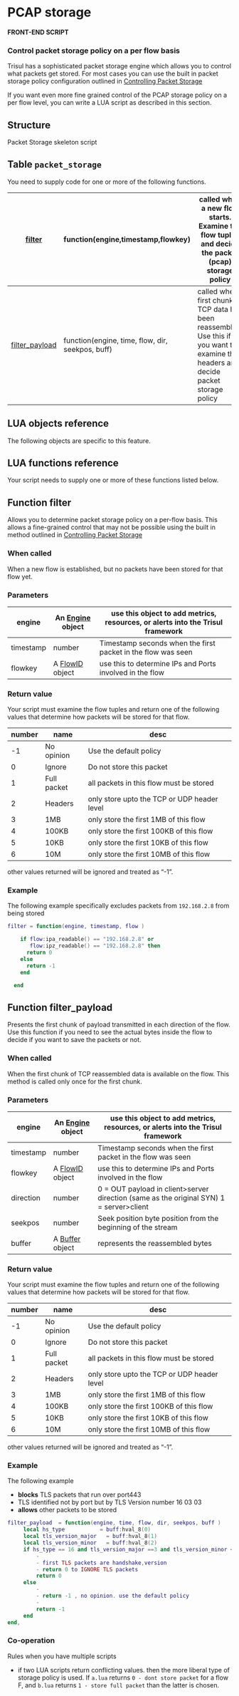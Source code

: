 # PCAP storage

**FRONT-END SCRIPT**

### Control packet storage policy on a per flow basis

Trisul has a sophisticated packet storage engine which allows you to control what packets get stored. For most cases you can use the built in packet storage policy configuration outlined in [Controlling Packet Storage](/docs/ug/caps/packetstorage)

If you want even more fine grained control of the PCAP storage policy on a per flow level, you can write a LUA script as described in this section.

## Structure

Packet Storage skeleton script

## Table `packet_storage`

You need to supply code for one or more of the following functions.

| [filter](/docs/lua/packet_storage#table-packet_storage)             | function(engine,timestamp,flowkey)               | called when a new flow starts. Examine the flow tuples and decide the packet (pcap) storage policy                                     |
| ----------------------------------------------------------------------------------- | ------------------------------------------------ | -------------------------------------------------------------------------------------------------------------------------------------- |
| [filter_payload](/docs/lua/packet_storage#function-filter_payload) | function(engine, time, flow, dir, seekpos, buff) | called when first chunk of TCP data has been reassembled. Use this if you want to examine the headers and decide packet storage policy |


## LUA objects reference

The following objects are specific to this feature.


## LUA functions reference

Your script needs to supply one or more of these functions listed below.

## Function filter

Allows you to determine packet storage policy on a per-flow basis. This allows a fine-grained control that may not be possible using the built in method outlined in [Controlling Packet Storage](/docs/lua/packet_storage)

### When called

When a new flow is established, but no packets have been stored for that flow yet.

### Parameters

| engine    | An [Engine](/docs/lua/obj_engine) object | use this object to add metrics, resources, or alerts into the Trisul framework |
| --------- | ----------------------------------------------------------------- | ------------------------------------------------------------------------------ |
| timestamp | number                                                            | Timestamp seconds when the first packet in the flow was seen                   |
| flowkey   | A [FlowID](/docs/lua/obj_flowid) object  | use this to determine IPs and Ports involved in the flow                       |

### Return value

Your script must examine the flow tuples and return one of the following values that determine how packets will be stored for that flow.

| number | name        | desc                                        |
| ------ | ----------- | ------------------------------------------- |
| -1     | No opinion  | Use the default policy                      |
| 0      | Ignore      | Do not store this packet                    |
| 1      | Full packet | all packets in this flow must be stored     |
| 2      | Headers     | only store upto the TCP or UDP header level |
| 3      | 1MB         | only store the first 1MB of this flow       |
| 4      | 100KB       | only store the first 100KB of this flow     |
| 5      | 10KB        | only store the first 10KB of this flow      |
| 6      | 10M         | only store the first 10MB of this flow      |

other values returned will be ignored and treated as “-1”.

### Example

The following example specifically excludes packets from `192.168.2.8` from being stored

```lua
filter = function(engine, timestamp, flow )

    if flow:ipa_readable() == "192.168.2.8" or 
       flow:ipz_readable() == "192.168.2.8" then
      return 0
    else
      return -1
    end

  end
```

## Function filter_payload

Presents the first chunk of payload transmitted in each direction of the flow. Use this function if you need to see the actual bytes inside the flow to decide if you want to save the packets or not.

### When called

When the first chunk of TCP reassembled data is available on the flow. This method is called only once for the first chunk.

### Parameters

| engine    | An [Engine](/docs/lua/obj_engine) object | use this object to add metrics, resources, or alerts into the Trisul framework          |
| --------- | ----------------------------------------------------------------- | --------------------------------------------------------------------------------------- |
| timestamp | number                                                            | Timestamp seconds when the first packet in the flow was seen                            |
| flowkey   | A [FlowID](/docs/lua/obj_flowid) object  | use this to determine IPs and Ports involved in the flow                                |
| direction | number                                                            | 0 = OUT payload in client>server direction (same as the original SYN) 1 = server>client |
| seekpos   | number                                                            | Seek position byte position from the beginning of the stream                            |
| buffer    | A [Buffer](/docs/lua/obj_buffer) object  | represents the reassembled bytes                                                        |

### Return value

Your script must examine the flow tuples and return one of the following values that determine how packets will be stored for that flow.

| number | name        | desc                                        |
| ------ | ----------- | ------------------------------------------- |
| -1     | No opinion  | Use the default policy                      |
| 0      | Ignore      | Do not store this packet                    |
| 1      | Full packet | all packets in this flow must be stored     |
| 2      | Headers     | only store upto the TCP or UDP header level |
| 3      | 1MB         | only store the first 1MB of this flow       |
| 4      | 100KB       | only store the first 100KB of this flow     |
| 5      | 10KB        | only store the first 10KB of this flow      |
| 6      | 10M         | only store the first 10MB of this flow      |

other values returned will be ignored and treated as “-1”.

### Example

The following example

- **blocks** TLS packets that run over port443
- TLS identified not by port but by TLS Version number 16 03 03
- **allows** other packets to be stored

```lua
filter_payload  = function(engine, time, flow, dir, seekpos, buff )
     local hs_type           = buff:hval_8(0)
     local tls_version_major   = buff:hval_8(1)
     local tls_version_minor   = buff:hval_8(2)
     if hs_type == 16 and tls_version_major ==3 and tls_version_minor < 4
         -
         - first TLS packets are handshake,version
         - return 0 to IGNORE TLS packets
         return 0
     else
         -
         - return -1 , no opinion. use the default policy
         -
         return -1
     end
end,
```

### Co-operation

Rules when you have multiple scripts

- if two LUA scripts return conflicting values. then the more liberal type of storage policy is used. If `a.lua` returns `0 - dont store packet` for a flow F, and `b.lua` returns `1 - store full packet` than the latter is chosen.
